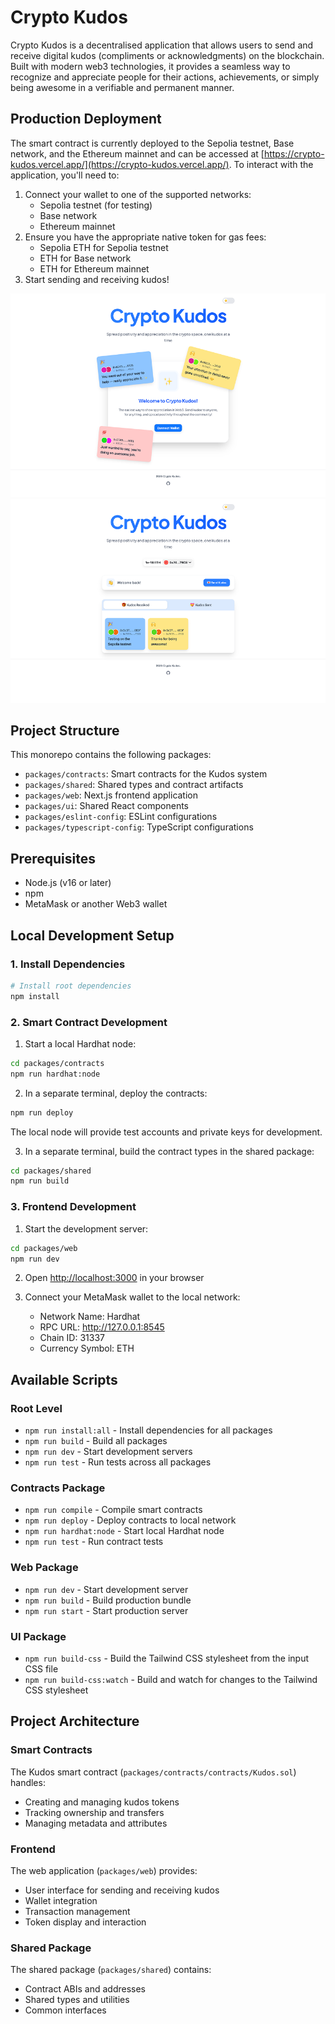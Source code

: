 # Crypto Kudos

Crypto Kudos is a decentralised application that allows users to send and receive digital kudos (compliments or acknowledgments) on the blockchain. Built with modern web3 technologies, it provides a seamless way to recognize and appreciate people for their actions, achievements, or simply being awesome in a verifiable and permanent manner.

## Production Deployment

The smart contract is currently deployed to the Sepolia testnet, Base network, and the Ethereum mainnet and can be accessed at [https://crypto-kudos.vercel.app/](https://crypto-kudos.vercel.app/). To interact with the application, you'll need to:

1. Connect your wallet to one of the supported networks:
   - Sepolia testnet (for testing)
   - Base network
   - Ethereum mainnet
2. Ensure you have the appropriate native token for gas fees:
   - Sepolia ETH for Sepolia testnet
   - ETH for Base network
   - ETH for Ethereum mainnet
3. Start sending and receiving kudos!

![Example 2](./demo-images/crypto-kudos-not-connected.png)
![Example 1](./demo-images/crypto-kudos-connected.png)

## Project Structure

This monorepo contains the following packages:

- `packages/contracts`: Smart contracts for the Kudos system
- `packages/shared`: Shared types and contract artifacts
- `packages/web`: Next.js frontend application
- `packages/ui`: Shared React components
- `packages/eslint-config`: ESLint configurations
- `packages/typescript-config`: TypeScript configurations

## Prerequisites

- Node.js (v16 or later)
- npm
- MetaMask or another Web3 wallet

## Local Development Setup

### 1. Install Dependencies

```bash
# Install root dependencies
npm install
```

### 2. Smart Contract Development

1. Start a local Hardhat node:

```bash
cd packages/contracts
npm run hardhat:node
```

2. In a separate terminal, deploy the contracts:

```bash
npm run deploy
```

The local node will provide test accounts and private keys for development.

3. In a separate terminal, build the contract types in the shared package:

```bash
cd packages/shared
npm run build
```

### 3. Frontend Development

1. Start the development server:

```bash
cd packages/web
npm run dev
```

2. Open [http://localhost:3000](http://localhost:3000) in your browser

3. Connect your MetaMask wallet to the local network:
   - Network Name: Hardhat
   - RPC URL: <http://127.0.0.1:8545>
   - Chain ID: 31337
   - Currency Symbol: ETH

## Available Scripts

### Root Level

- `npm run install:all` - Install dependencies for all packages
- `npm run build` - Build all packages
- `npm run dev` - Start development servers
- `npm run test` - Run tests across all packages

### Contracts Package

- `npm run compile` - Compile smart contracts
- `npm run deploy` - Deploy contracts to local network
- `npm run hardhat:node` - Start local Hardhat node
- `npm run test` - Run contract tests

### Web Package

- `npm run dev` - Start development server
- `npm run build` - Build production bundle
- `npm run start` - Start production server

### UI Package

- `npm run build-css` - Build the Tailwind CSS stylesheet from the input CSS file
- `npm run build-css:watch` - Build and watch for changes to the Tailwind CSS stylesheet

## Project Architecture

### Smart Contracts

The Kudos smart contract (`packages/contracts/contracts/Kudos.sol`) handles:

- Creating and managing kudos tokens
- Tracking ownership and transfers
- Managing metadata and attributes

### Frontend

The web application (`packages/web`) provides:

- User interface for sending and receiving kudos
- Wallet integration
- Transaction management
- Token display and interaction

### Shared Package

The shared package (`packages/shared`) contains:

- Contract ABIs and addresses
- Shared types and utilities
- Common interfaces
